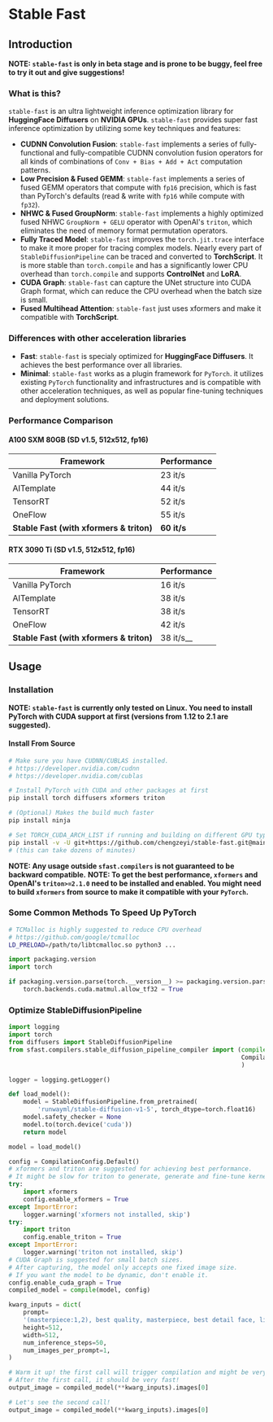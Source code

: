# Stable Fast

## Introduction

__NOTE: `stable-fast` is only in beta stage and is prone to be buggy, feel free to try it out and give suggestions!__

### What is this?

`stable-fast` is an ultra lightweight inference optimization library for __HuggingFace Diffusers__ on __NVIDIA GPUs__.
`stable-fast` provides super fast inference optimization by utilizing some key techniques and features:

- __CUDNN Convolution Fusion__: `stable-fast` implements a series of fully-functional and fully-compatible CUDNN convolution fusion operators for all kinds of combinations of `Conv + Bias + Add + Act` computation patterns.
- __Low Precision & Fused GEMM__: `stable-fast` implements a series of fused GEMM operators that compute with `fp16` precision, which is fast than PyTorch's defaults (read & write with `fp16` while compute with `fp32`).
- __NHWC & Fused GroupNorm__: `stable-fast` implements a highly optimized fused NHWC `GroupNorm + GELU` operator with OpenAI's `triton`, which eliminates the need of memory format permutation operators.
- __Fully Traced Model__: `stable-fast` improves the `torch.jit.trace` interface to make it more proper for tracing complex models. Nearly every part of `StableDiffusionPipeline` can be traced and converted to __TorchScript__. It is more stable than `torch.compile` and has a significantly lower CPU overhead than `torch.compile` and supports __ControlNet__ and __LoRA__.
- __CUDA Graph__: `stable-fast` can capture the UNet structure into CUDA Graph format, which can reduce the CPU overhead when the batch size is small.
- __Fused Multihead Attention__: `stable-fast` just uses xformers and make it compatible with __TorchScript__.

### Differences with other acceleration libraries

- __Fast__: `stable-fast` is specialy optimized for __HuggingFace Diffusers__. It achieves the best performance over all libraries.
- __Minimal__: `stable-fast` works as a plugin framework for `PyTorch`. it utilizes existing `PyTorch` functionality and infrastructures and is compatible with other acceleration techniques, as well as popular fine-tuning techniques and deployment solutions.

### Performance Comparison

#### A100 SXM 80GB (SD v1.5, 512x512, fp16)

| Framework                                | Performance |
| ---------------------------------------- | ----------- |
| Vanilla PyTorch                          | 23 it/s     |
| AITemplate                               | 44 it/s     |
| TensorRT                                 | 52 it/s     |
| OneFlow                                  | 55 it/s     |
| __Stable Fast (with xformers & triton)__ | __60 it/s__ |

#### RTX 3090 Ti (SD v1.5, 512x512, fp16)

| Framework                                | Performance |
| ---------------------------------------- | ----------- |
| Vanilla PyTorch                          | 16 it/s     |
| AITemplate                               | 38 it/s     |
| TensorRT                                 | 38 it/s     |
| OneFlow                                  | 42 it/s     |
| __Stable Fast (with xformers & triton)__ | 38 it/s__ |

## Usage

### Installation

__NOTE: `stable-fast` is currently only tested on Linux. You need to install PyTorch with CUDA support at first (versions from 1.12 to 2.1 are suggested).__

#### Install From Source

```bash
# Make sure you have CUDNN/CUBLAS installed.
# https://developer.nvidia.com/cudnn
# https://developer.nvidia.com/cublas

# Install PyTorch with CUDA and other packages at first
pip install torch diffusers xformers triton

# (Optional) Makes the build much faster
pip install ninja

# Set TORCH_CUDA_ARCH_LIST if running and building on different GPU types
pip install -v -U git+https://github.com/chengzeyi/stable-fast.git@main#egg=stable-fast
# (this can take dozens of minutes)
```

__NOTE: Any usage outside `sfast.compilers` is not guaranteed to be backward compatible.__
__NOTE: To get the best performance, `xformers` and OpenAI's `triton>=2.1.0` need to be installed and enabled. You might need to build `xformers` from source to make it compatible with your `PyTorch`.__

### Some Common Methods To Speed Up PyTorch

```bash
# TCMalloc is highly suggested to reduce CPU overhead
# https://github.com/google/tcmalloc
LD_PRELOAD=/path/to/libtcmalloc.so python3 ...
```

```python
import packaging.version
import torch

if packaging.version.parse(torch.__version__) >= packaging.version.parse('1.12.0'):
    torch.backends.cuda.matmul.allow_tf32 = True
```

### Optimize StableDiffusionPipeline

```python
import logging
import torch
from diffusers import StableDiffusionPipeline
from sfast.compilers.stable_diffusion_pipeline_compiler import (compile,
                                                                CompilationConfig
                                                                )

logger = logging.getLogger()

def load_model():
    model = StableDiffusionPipeline.from_pretrained(
        'runwayml/stable-diffusion-v1-5', torch_dtype=torch.float16)
    model.safety_checker = None
    model.to(torch.device('cuda'))
    return model

model = load_model()

config = CompilationConfig.Default()
# xformers and triton are suggested for achieving best performance.
# It might be slow for triton to generate, generate and fine-tune kernels.
try:
    import xformers
    config.enable_xformers = True
except ImportError:
    logger.warning('xformers not installed, skip')
try:
    import triton
    config.enable_triton = True
except ImportError:
    logger.warning('triton not installed, skip')
# CUDA Graph is suggested for small batch sizes.
# After capturing, the model only accepts one fixed image size.
# If you want the model to be dynamic, don't enable it.
config.enable_cuda_graph = True
compiled_model = compile(model, config)

kwarg_inputs = dict(
    prompt=
    '(masterpiece:1,2), best quality, masterpiece, best detail face, lineart, monochrome, a beautiful girl',
    height=512,
    width=512,
    num_inference_steps=50,
    num_images_per_prompt=1,
)

# Warm it up! the first call will trigger compilation and might be very slow!
# After the first call, it should be very fast!
output_image = compiled_model(**kwarg_inputs).images[0]

# Let's see the second call!
output_image = compiled_model(**kwarg_inputs).images[0]
```
